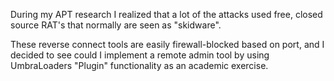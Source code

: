 During my APT research I realized that a lot of the attacks used free, closed source RAT's that normally are seen as "skidware".

These reverse connect tools are easily firewall-blocked based on port, and I decided to see could I implement a remote admin tool by using UmbraLoaders "Plugin" functionality as an academic exercise.